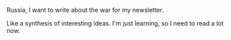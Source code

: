 Russia, I want to write about the war for my newsletter. 

Like a synthesis of interesting ideas. I'm just learning, so I need to read a lot now. 